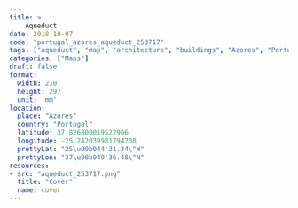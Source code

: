 ```yaml
---
title: > 
    Aqueduct
date: 2018-10-07
code: "portugal_azores_aqueduct_253717"
tags: ["aqueduct", "map", "architecture", "buildings", "Azores", "Portugal"]
categories: ["Maps"]
draft: false
format:
  width: 210
  height: 297
  unit: 'mm'
location:
  place: "Azores"
  country: "Portugal"
  latitude: 37.826800019522906
  longitude: -25.742039981794708
  prettyLat: "25\u00b044'31.34\"W"
  prettyLon: "37\u00b049'36.48\"N"
resources:
- src: "aqueduct_253717.png"
  title: "Cover"
  name: cover
---
```

